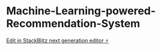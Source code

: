 # Machine-Learning-powered-Recommendation-System

[Edit in StackBlitz next generation editor ⚡️](https://stackblitz.com/~/github.com/raj921/Machine-Learning-powered-Recommendation-System)
